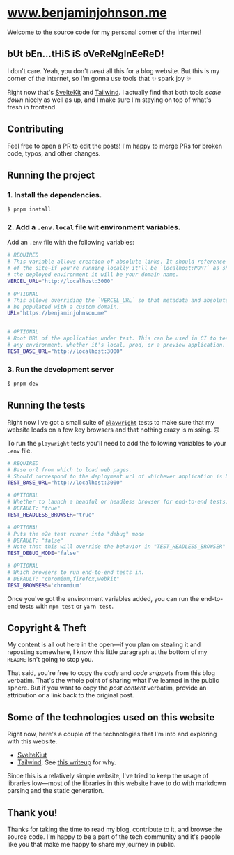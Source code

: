 # www.benjaminjohnson.me

Welcome to the source code for my personal corner of the internet!

## bUt bEn...tHiS iS oVeReNgInEeReD!

I don't care. Yeah, you don't _need_ all this for a blog website. But this is my corner of the internet, so I'm gonna use tools that ✨ spark joy ✨

Right now that's [SvelteKit](https://kit.svelte.dev/) and [Tailwind](https://tailwindcss.com/). I actually find that both tools _scale down_ nicely as well as up, and I make sure I'm staying on top of what's fresh in frontend.

## Contributing

Feel free to open a PR to edit the posts! I'm happy to merge PRs for broken code, typos, and other changes.

## Running the project

### 1. Install the dependencies.

```bash
$ pnpm install
```

<!-- TODO: is this needed anymore?? -->

### 2. Add a `.env.local` file wit environment variables.

Add an `.env` file with the following variables:

```bash
# REQUIRED
# This variable allows creation of absolute links. It should reference the _root_ URL
# of the site—if you're running locally it'll be `localhost:PORT` as shown below, in
# the deployed environment it will be your domain name.
VERCEL_URL="http://localhost:3000"

# OPTIONAL
# This allows overriding the `VERCEL_URL` so that metadata and absolute URLs can
# be populated with a custom domain.
URL="https://benjaminjohnson.me"


# OPTIONAL
# Root URL of the application under test. This can be used in CI to test against
# any environment, whether it's local, prod, or a preview application.
TEST_BASE_URL="http://localhost:3000"
```

### 3. Run the development server

```bash
$ pnpm dev
```

## Running the tests

Right now I've got a small suite of [`playwright`](https://playwright.dev) tests to make sure that my website loads on a few key browsers and that nothing crazy is missing. 🙃

To run the `playwright` tests you'll need to add the following variables to your `.env` file.

```bash
# REQUIRED
# Base url from which to load web pages.
# Should correspond to the deployment url of whichever application is being tested.
TEST_BASE_URL="http://localhost:3000"

# OPTIONAL
# Whether to launch a headful or headless browser for end-to-end tests.
# DEFAULT: "true"
TEST_HEADLESS_BROWSER="true"

# OPTIONAL
# Puts the e2e test runner into "debug" mode
# DEFAULT: "false"
# Note that this will override the behavior in "TEST_HEADLESS_BROWSER"
TEST_DEBUG_MODE="false"

# OPTIONAL
# Which browsers to run end-to-end tests in.
# DEFAULT: "chromium,firefox,webkit"
TEST_BROWSERS='chromium'
```

Once you've got the environment variables added, you can run the end-to-end tests with `npm test` or `yarn test`.

## Copyright & Theft

My content is all out here in the open—if you plan on stealing it and reposting somewhere, I know this little paragraph at the bottom of my `README` isn't going to stop you.

That said, you're free to copy the _code_ and _code snippets_ from this blog verbatim. That's the whole point of sharing what I've learned in the public sphere. But if you want to copy the _post content_ verbatim, provide an attribution or a link back to the original post.

## Some of the technologies used on this website

Right now, here's a couple of the technologies that I'm into and exploring with this website.

- [SvelteKiut](https://kit.svelte.dev/)
- [Tailwind](https://tailwindcss.com/). See [this writeup](https://benjaminjohnson.me/how-tailwindcss-converted-me) for why.

Since this is a relatively simple website, I've tried to keep the usage of libraries low—most of the libraries in this website have to do with markdown parsing and the static generation.

## Thank you!

Thanks for taking the time to read my blog, contribute to it, and browse the source code. I'm happy to be a part of the tech community and it's people like you that make me happy to share my journey in public.
